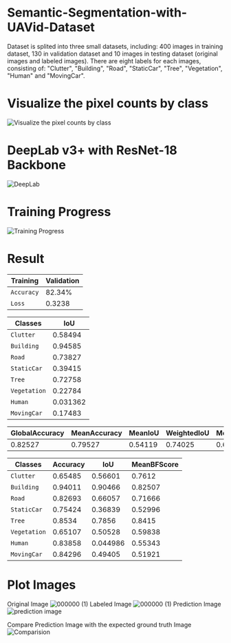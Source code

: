 # Semantic-Segmentation-with-UAVid-Dataset

Dataset is splited into three small datasets, including: 400 images in training dataset, 130 in validation dataset and 10 images in testing dataset (original images and labeled images). There are eight labels for each images, consisting of: "Clutter", "Building", "Road", "StaticCar", "Tree", "Vegetation", "Human" and "MovingCar".

# Visualize the pixel counts by class
![Visualize the pixel counts by class](https://user-images.githubusercontent.com/81501596/124265426-d9f4b080-db5f-11eb-9383-ab3981edcc31.png)

# DeepLab v3+ with ResNet-18 Backbone
![DeepLab](https://user-images.githubusercontent.com/81501596/124265667-3a83ed80-db60-11eb-8079-d782d61cf2cc.png)

# Training Progress
![Training Progress](https://user-images.githubusercontent.com/81501596/124266180-d6adf480-db60-11eb-903e-ff7c78db2c5e.png)
# Result
| Training |Validation|
| --- | --- |
| `Accuracy`   | 82.34%      | 76.8557%    |
| `Loss`     | 0.3238        | 0.5620      |

  |    Classes   |      IoU|
  | --- | --- |
  |  `Clutter`    |    0.58494|
   | `Building`   |    0.94585|
   | `Road`       |    0.73827|
   | `StaticCar`  |    0.39415|
   | `Tree`       |    0.72758|
   | `Vegetation` |    0.22784|
   | `Human`      |   0.031362|
   | `MovingCar`  |    0.17483|

|GlobalAccuracy |   MeanAccuracy  |  MeanIoU |   WeightedIoU  |  MeanBFScore|
| --- | --- | --- | --- | --- |
|0.82527 |         0.79527 |      0.54119 |     0.74025 |       0.66845 | 
       
|     Classes          | Accuracy   |   IoU   |    MeanBFScore |
| --- | --- | --- | --- |
|`Clutter`     |  0.65485   |   0.56601|       0.7612 |
| `Building`   |   0.94011  |    0.90466   |   0.82507|  
|  `Road`       |   0.82693  |    0.66057   |   0.71666 | 
| `StaticCar` |    0.75424  |    0.36839   |   0.52996  |
| `Tree`      |     0.8534  |     0.7856    |   0.8415 | 
|  `Vegetation` |   0.65107   |  0.50528  |   0.59838 |
| `Human`        | 0.83858    | 0.044986   |   0.55343 | 
|  `MovingCar`   |  0.84296     | 0.49405   |   0.51921 | 
       
# Plot Images
Original Image
![000000 (1)](https://user-images.githubusercontent.com/81501596/124268868-52f60700-db64-11eb-82cd-bfa084ce406b.png)
Labeled Image
![000000 (1)](https://user-images.githubusercontent.com/81501596/124268960-75882000-db64-11eb-8cff-04da89fff139.png)
Prediction Image 
![prediction image](https://user-images.githubusercontent.com/81501596/124269194-c730aa80-db64-11eb-8136-fe3949442c2d.png)

Compare Prediction Image with the expected ground truth Image
![Comparision](https://user-images.githubusercontent.com/81501596/124270451-6bffb780-db66-11eb-9c58-815c27b5e0db.png)





